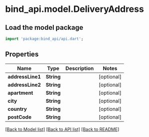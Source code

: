 # bind_api.model.DeliveryAddress

## Load the model package
```dart
import 'package:bind_api/api.dart';
```

## Properties
Name | Type | Description | Notes
------------ | ------------- | ------------- | -------------
**addressLine1** | **String** |  | [optional] 
**addressLine2** | **String** |  | [optional] 
**apartment** | **String** |  | [optional] 
**city** | **String** |  | [optional] 
**country** | **String** |  | [optional] 
**postCode** | **String** |  | [optional] 

[[Back to Model list]](../README.md#documentation-for-models) [[Back to API list]](../README.md#documentation-for-api-endpoints) [[Back to README]](../README.md)


